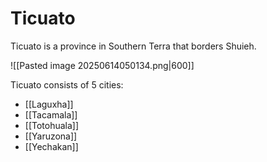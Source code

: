 # Ticuato

Ticuato is a province in Southern Terra that borders Shuieh.

![[Pasted image 20250614050134.png|600]]

Ticuato consists of 5 cities:

- [[Laguxha]]
- [[Tacamala]]
- [[Totohuala]]
- [[Yaruzona]]
- [[Yechakan]]